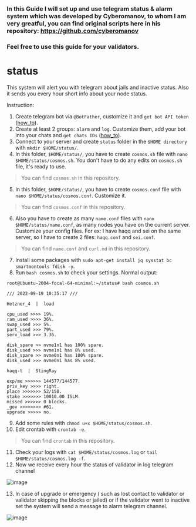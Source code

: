 ### In this Guide I will set up and use telegram status & alarm system which was developed by Cyberomanov, to whom  I am very greatful, you can find original scripts here in his repository:   https://github.com/cyberomanov 

### Feel free to use this guide for your validators.

# status
This system will alert you with telegram about jails and inactive status. Also it sends you every hour short info about your node status.

Instruction:

1. Create telegram bot via `@BotFather`, customize it and `get bot API token` ([how_to](https://www.siteguarding.com/en/how-to-get-telegram-bot-api-token)).
2. Create at least 2 groups: `alarm` and `log`. Customize them, add your bot into your chats and `get chats IDs` ([how_to](https://stackoverflow.com/questions/32423837/telegram-bot-how-to-get-a-group-chat-id)).
3. Connect to your server and create `status` folder in the `$HOME directory` with `mkdir $HOME/status/`.
4. In this folder, `$HOME/status/`, you have to create `cosmos.sh` file with `nano $HOME/status/cosmos.sh`. You don't have to do any edits on `cosmos.sh` file, it's ready to use.
> You can find `cosmos.sh` in this repository.
5. In this folder, `$HOME/status/`, you have to create `cosmos.conf` file with `nano $HOME/status/cosmos.conf`. Customize it.
> You can find `cosmos.conf` in this repository.
6. Also you have to create as many `name.conf` files with `nano $HOME/status/name.conf`, as many nodes you have on the current server. Customize your config files. For ex: I have haqq and sei on the same server, so I have to create 2 files: `haqq.conf` and `sei.conf`.
> You can find `name.conf` and `curl.md` in this repository.
7. Install some packages with `sudo apt-get install jq sysstat bc smartmontools fdisk -y`.
8. Run `bash cosmos.sh` to check your settings. Normal output:
```
root@Ubuntu-2004-focal-64-minimal:~/status# bash cosmos.sh

/// 2022-09-19 10:35:17 ///

Hetzner_4  |  load

cpu_used >>>> 19%.
ram_used >>>> 36%.
swap_used >>> 5%.
part_used >>> 79%.
serv_load >>> 3.36.

disk_spare >> nvme1n1 has 100% spare.
disk_used >>> nvme1n1 has 8% used.
disk_spare >> nvme0n1 has 100% spare.
disk_used >>> nvme0n1 has 8% used.

haqq-t  |  StingRay

exp/me >>>>>> 144577/144577.
priv_key >>>> right.
place >>>>>>> 52/150.
stake >>>>>>> 10010.00 ISLM.
missed >>>>>> 0 blocks.
_gov >>>>>>>> #61.
upgrade >>>>> no.

```
9. Add some rules with `chmod u+x $HOME/status/cosmos.sh`.
10. Edit crontab with `crontab -e`.
> You can find `crontab` in this repository.
11. Check your logs with `cat $HOME/status/cosmos.log` or `tail $HOME/status/cosmos.log -f`.
12. Now we receive every hour the status of validator in log telegram channel

![image](https://user-images.githubusercontent.com/87991370/190980350-6dff309d-655a-48aa-9204-cc60bb0f27bf.png)

13. In case of upgrade or emergency ( such as lost contact to validator or validator skipping the blocks or jailed) or if the validator went to inactive set the system will send a message to alarm telegram channel. 

![image](https://user-images.githubusercontent.com/87991370/191571588-ddb87c86-a7c2-45f5-9137-71562846b324.png)


